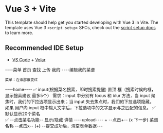 # Vue 3 + Vite

This template should help get you started developing with Vue 3 in Vite. The template uses Vue 3 `<script setup>` SFCs, check out the [script setup docs](https://v3.vuejs.org/api/sfc-script-setup.html#sfc-script-setup) to learn more.

## Recommended IDE Setup

- [VS Code](https://code.visualstudio.com/) + [Volar](https://marketplace.visualstudio.com/items?itemName=johnsoncodehk.volar)


----菜单
    首页
    查找
    上传
    我的
      ----编辑我的菜谱


    菜单：在谁那谁变红
----home----
    ✅ input(根据菜名搜索，即时搜索提醒)   置顶
        框（搜索时候的框，显示搜索建议 最多5个）
        需求：input 中分别有 focus 和 blur 方法，当 input 聚焦时，我们的下拉选项显示出来；当 input 失去焦点时，我们的下拉选项隐藏。
                如果 用户向 input 框中输入文字后，下拉选项中的文字显示与之匹配的信息。 
    ✅ 默认显示20个菜名    
    ✅    --点击菜名功能-- 显示/隐藏 详情
----upload----
      +
      --点击+-- (x      下一步)  菜谱名称
      --点击x-- (+)
      --提交成功后，清空表单数据---
